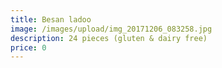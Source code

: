 ```yaml
---
title: Besan ladoo
image: /images/upload/img_20171206_083258.jpg
description: 24 pieces (gluten & dairy free)
price: 0
---
```

